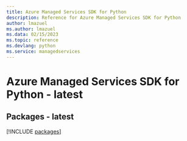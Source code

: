 ```yaml
---
title: Azure Managed Services SDK for Python
description: Reference for Azure Managed Services SDK for Python
author: lmazuel
ms.author: lmazuel
ms.data: 02/15/2023
ms.topic: reference
ms.devlang: python
ms.service: managedservices
---
```

# Azure Managed Services SDK for Python - latest
## Packages - latest
[!INCLUDE [packages](managed-services-index.md)]